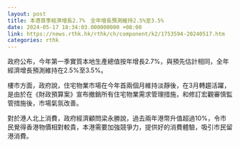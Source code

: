 ```yaml
---
layout: post
title: 本港首季經濟增長2.7%　全年增長預測維持2.5%至3.5%
date: 2024-05-17 18:34:03.000000000 +08:00
link: https://news.rthk.hk/rthk/ch/component/k2/1753594-20240517.htm
categories: rthk
---
```


政府公布，今年第一季實質本地生產總值按年增長2.7%，與預先估計相同，全年經濟增長預測維持在2.5%至3.5%。

樓市方面，政府說，住宅物業市場在今年首兩個月維持淡靜後，在3月轉趨活躍，是由於在《財政預算案》宣布撤銷所有住宅物業需求管理措施，和修訂宏觀審慎監管措施後，市場氣氛改善。

對於港人北上消費，政府經濟顧問梁永勝說，過去兩年港幣升值超過10%，令市民覺得香港物價相對較貴，本港需要加強競爭力，提供好的消費體驗，吸引市民留港消費。
